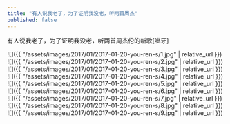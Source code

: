 ```yaml
---
title: "有人说我老了，为了证明我没老，听两首周杰"
published: false
---
```

有人说我老了，为了证明我没老，听两首周杰伦的新歌[呲牙]



![]({{ "/assets/images/2017/01/2017-01-20-you-ren-s/1.jpg" | relative_url }})
![]({{ "/assets/images/2017/01/2017-01-20-you-ren-s/2.jpg" | relative_url }})
![]({{ "/assets/images/2017/01/2017-01-20-you-ren-s/3.jpg" | relative_url }})
![]({{ "/assets/images/2017/01/2017-01-20-you-ren-s/4.jpg" | relative_url }})
![]({{ "/assets/images/2017/01/2017-01-20-you-ren-s/5.jpg" | relative_url }})
![]({{ "/assets/images/2017/01/2017-01-20-you-ren-s/6.jpg" | relative_url }})
![]({{ "/assets/images/2017/01/2017-01-20-you-ren-s/7.jpg" | relative_url }})
![]({{ "/assets/images/2017/01/2017-01-20-you-ren-s/8.jpg" | relative_url }})
![]({{ "/assets/images/2017/01/2017-01-20-you-ren-s/9.jpg" | relative_url }})
